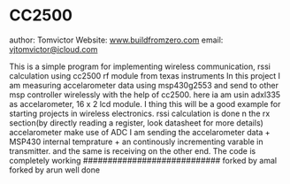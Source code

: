 # CC2500
author: Tomvictor
Website: www.buildfromzero.com
email: vjtomvictor@icloud.com

This is a simple program for implementing wireless communication, rssi calculation using cc2500 rf module from texas instruments
In this project I am measuring accelarometer data using msp430g2553 and send to other msp controller wirelessly with the help of cc2500.
here ia am usin adxl335 as accelarometer, 16 x 2 lcd module. I thing this will be a good example for starting projects in wireless
electronics. 
rssi calculation is done n the rx section(by directly reading a register, look datasheet for more details)
accelarometer make use of ADC
I am sending the accelarometer data + MSP430 internal temprature + an continously incrementing varable in transmitter.
and the same is receiving on the other end.
The code is completely working
############################
forked by amal
forked by arun 
well done

